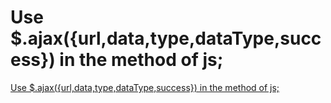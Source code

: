 # Use $.ajax({url,data,type,dataType,success}) in the method of js;
[Use $.ajax({url,data,type,dataType,success}) in the method of js;](https://aiwithcloud.com/2022/09/19/use_-ajaxurldatatypedatatypesuccess_in_the_method_of_js/)